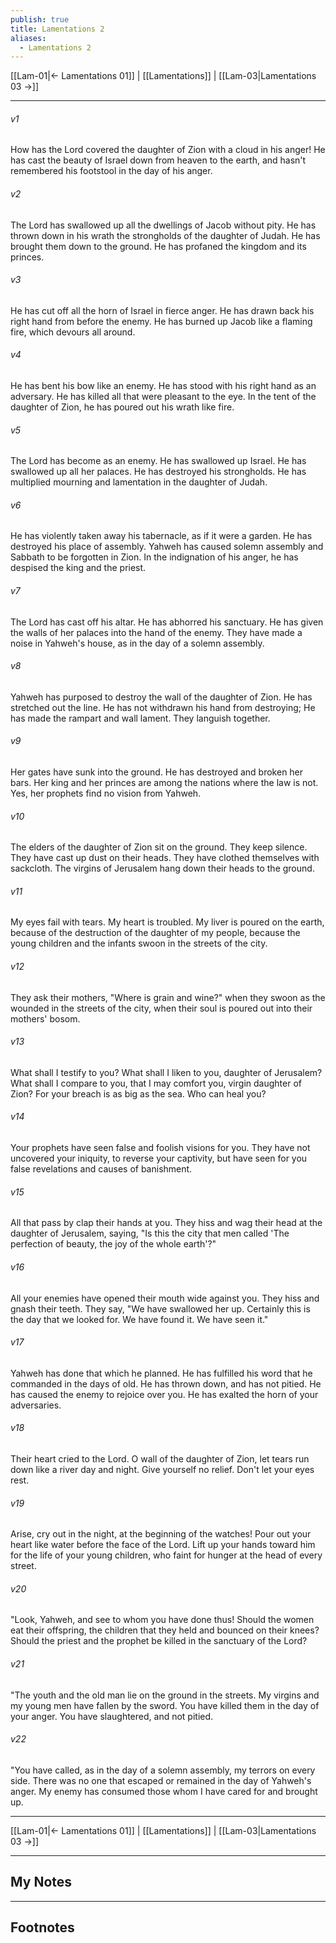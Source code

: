 ```yaml
---
publish: true
title: Lamentations 2
aliases:
  - Lamentations 2
---
```


[[Lam-01|← Lamentations 01]] | [[Lamentations]] | [[Lam-03|Lamentations 03 →]]
***



###### v1 
How has the Lord covered the daughter of Zion with a cloud in his anger! He has cast the beauty of Israel down from heaven to the earth, and hasn't remembered his footstool in the day of his anger. 

###### v2 
The Lord has swallowed up all the dwellings of Jacob without pity. He has thrown down in his wrath the strongholds of the daughter of Judah. He has brought them down to the ground. He has profaned the kingdom and its princes. 

###### v3 
He has cut off all the horn of Israel in fierce anger. He has drawn back his right hand from before the enemy. He has burned up Jacob like a flaming fire, which devours all around. 

###### v4 
He has bent his bow like an enemy. He has stood with his right hand as an adversary. He has killed all that were pleasant to the eye. In the tent of the daughter of Zion, he has poured out his wrath like fire. 

###### v5 
The Lord has become as an enemy. He has swallowed up Israel. He has swallowed up all her palaces. He has destroyed his strongholds. He has multiplied mourning and lamentation in the daughter of Judah. 

###### v6 
He has violently taken away his tabernacle, as if it were a garden. He has destroyed his place of assembly. Yahweh has caused solemn assembly and Sabbath to be forgotten in Zion. In the indignation of his anger, he has despised the king and the priest. 

###### v7 
The Lord has cast off his altar. He has abhorred his sanctuary. He has given the walls of her palaces into the hand of the enemy. They have made a noise in Yahweh's house, as in the day of a solemn assembly. 

###### v8 
Yahweh has purposed to destroy the wall of the daughter of Zion. He has stretched out the line. He has not withdrawn his hand from destroying; He has made the rampart and wall lament. They languish together. 

###### v9 
Her gates have sunk into the ground. He has destroyed and broken her bars. Her king and her princes are among the nations where the law is not. Yes, her prophets find no vision from Yahweh. 

###### v10 
The elders of the daughter of Zion sit on the ground. They keep silence. They have cast up dust on their heads. They have clothed themselves with sackcloth. The virgins of Jerusalem hang down their heads to the ground. 

###### v11 
My eyes fail with tears. My heart is troubled. My liver is poured on the earth, because of the destruction of the daughter of my people, because the young children and the infants swoon in the streets of the city. 

###### v12 
They ask their mothers, "Where is grain and wine?" when they swoon as the wounded in the streets of the city, when their soul is poured out into their mothers' bosom. 

###### v13 
What shall I testify to you? What shall I liken to you, daughter of Jerusalem? What shall I compare to you, that I may comfort you, virgin daughter of Zion? For your breach is as big as the sea. Who can heal you? 

###### v14 
Your prophets have seen false and foolish visions for you. They have not uncovered your iniquity, to reverse your captivity, but have seen for you false revelations and causes of banishment. 

###### v15 
All that pass by clap their hands at you. They hiss and wag their head at the daughter of Jerusalem, saying, "Is this the city that men called 'The perfection of beauty, the joy of the whole earth'?" 

###### v16 
All your enemies have opened their mouth wide against you. They hiss and gnash their teeth. They say, "We have swallowed her up. Certainly this is the day that we looked for. We have found it. We have seen it." 

###### v17 
Yahweh has done that which he planned. He has fulfilled his word that he commanded in the days of old. He has thrown down, and has not pitied. He has caused the enemy to rejoice over you. He has exalted the horn of your adversaries. 

###### v18 
Their heart cried to the Lord. O wall of the daughter of Zion, let tears run down like a river day and night. Give yourself no relief. Don't let your eyes rest. 

###### v19 
Arise, cry out in the night, at the beginning of the watches! Pour out your heart like water before the face of the Lord. Lift up your hands toward him for the life of your young children, who faint for hunger at the head of every street. 

###### v20 
"Look, Yahweh, and see to whom you have done thus! Should the women eat their offspring, the children that they held and bounced on their knees? Should the priest and the prophet be killed in the sanctuary of the Lord? 

###### v21 
"The youth and the old man lie on the ground in the streets. My virgins and my young men have fallen by the sword. You have killed them in the day of your anger. You have slaughtered, and not pitied. 

###### v22 
"You have called, as in the day of a solemn assembly, my terrors on every side. There was no one that escaped or remained in the day of Yahweh's anger. My enemy has consumed those whom I have cared for and brought up.

***
[[Lam-01|← Lamentations 01]] | [[Lamentations]] | [[Lam-03|Lamentations 03 →]]

---
## My Notes

---
## Footnotes